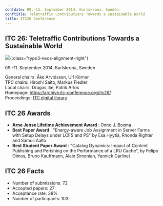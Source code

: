 ```yaml
---
confdate: 09.-11. September 2014, Karlskrona, Sweden
conftitle: Teletraffic Contributions Towards a Sustainable World
title: ITC26 Conference
---
```


## ITC 26: Teletraffic Contributions Towards a Sustainable World

![]({{site.baseurl}}/assets/Persistent/itc18-27-small.png){:class="typo3-neos-alignment-right"}

09.-11. September 2014, Karlskrona, Sweden


General chairs: Åke Arvidsson, Ulf Körner<br/>
TPC chairs: Hiroshi Saito, Markus Fiedler<br/>
Local chairs: Dragos Ilie, Patrik Arlos<br/>
Homepage: <https://archive.itc-conference.org/itc26/><br/>
Proceedings: [ITC digital library](../itc-library/itc26.html)

## ITC 26 Awards

  *  **Arne Jense Lifetime Achievement Award** : Onno J. Boxma
  *  **Best Paper Award** : "Energy-aware Job Assignment in Server Farms with Setup Delays under LCFS and PS" by Esa Hyytiä, Rhonda Righter and Samuli Aalto
  *  **Best Student Paper Award** : "Catalog Dynamics: Impact of Content Publishing and Perishing on the Performance of a LRU Cache", by Felipe Olmos, Bruno Kauffmann, Alain Simonian, Yannick Carlinet



## ITC 26 Facts

  * Number of submissions: 72
  * Accepted papers: 27
  * Acceptance rate: 38%
  * Number of participants: 103

